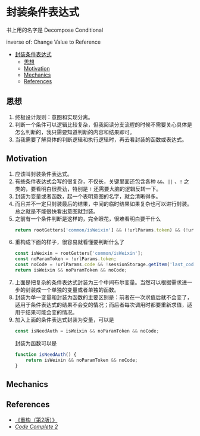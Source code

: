 # 封装条件表达式

书上用的名字是 Decompose Conditional

inverse of: Change Value to Reference


<!-- TOC -->

- [封装条件表达式](#封装条件表达式)
    - [思想](#思想)
    - [Motivation](#motivation)
    - [Mechanics](#mechanics)
    - [References](#references)

<!-- /TOC -->


## 思想
1. 终极设计规则：意图和实现分离。
2. 判断一个条件可以逻辑比较复杂，但我阅读分支流程的时候不需要关心具体是怎么判断的，我只需要知道判断的内容和结果即可。
3. 当我需要了解具体的判断逻辑和执行逻辑时，再去看封装的函数或表达式。


## Motivation
1. 应该叫封装条件表达式。
2. 有些条件表达式会写的很复杂，不仅长，关键里面还包含各种 `&&`、`||` 、`!` 之类的，要看明白很费劲，特别是 `!` 还需要大脑的逻辑反转一下。
3. 封装为变量或者函数，起一个表明意图的名字，就会清晰得多。
4. 而且并不一定只封装最后的结果，中间的临时结果如果复杂也可以进行封装。总之就是不能很快看出意图就封装。
4. 之前有一个条件判断是这样的，完全眼花，很难看明白要干什么
    ```js
    return rootGetters['common/isWeixin'] && (!urlParams.token) && (!urlParams.code && !sessionStorage.getItem('last_code'));
    ```
5. 重构成下面的样子，很容易就看懂要判断什么了
    ```js
    const isWeixin = rootGetters['common/isWeixin'];
    const noParamToken = !urlParams.token;
    const noCode = !urlParams.code && !sessionStorage.getItem('last_code');
    return isWeixin && noParamToken && noCode;
    ```
6. 上面是把复杂的条件表达式封装为三个中间布尔变量。当然可以根据需求进一步的封装成一个单独的变量或者单独的函数。
7. 封装为单一变量和封装为函数的主要区别是：前者在一次求值后就不会变了，适用于条件表达式的结果不会变的情况；而后者每次调用时都要重新求值，适用于结果可能会变的情况。
8. 加入上面的条件表达式封装为变量，可以是
    ```js
    const isNeedAuth = isWeixin && noParamToken && noCode;
    ```
    封装为函数可以是
    ```js
    function isNeedAuth() {
        return isWeixin && noParamToken && noCode;
    }
    ```


## Mechanics


## References
* [《重构（第2版）》](https://book.douban.com/subject/33400354/)
* [*Code Complete 2*](https://book.douban.com/subject/1432042/)
